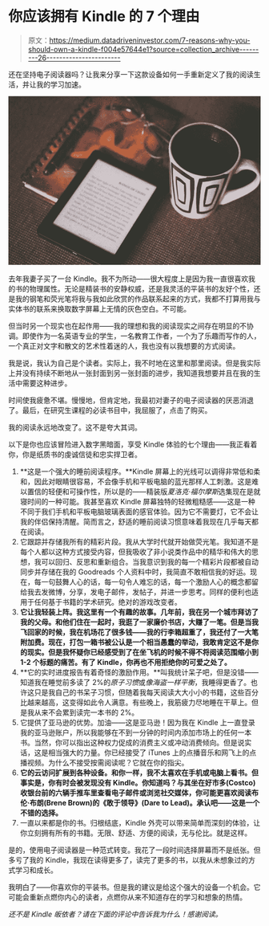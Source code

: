 # 你应该拥有 Kindle 的 7 个理由

> 原文：<https://medium.datadriveninvestor.com/7-reasons-why-you-should-own-a-kindle-f004e57644e1?source=collection_archive---------26----------------------->

还在坚持电子阅读器吗？让我来分享一下这款设备如何一手重新定义了我的阅读生活，并让我的学习加速。

![](img/5447c6a64e10f5b23f9358ddddd1803f.png)

去年我妻子买了一台 Kindle。我不为所动——很大程度上是因为我一直很喜欢我的书的物理属性。无论是精装书的安静权威，还是我灵活的平装书的友好个性，还是我的钢笔和荧光笔将我与我如此欣赏的作品联系起来的方式，我都不打算用我与实体书的联系来换取数字屏幕上无情的灰色空白。不可能。

但当时另一个现实也在起作用——我的理想和我的阅读现实之间存在明显的不协调。即使作为一名英语专业的学生，一名教育工作者，一个为了乐趣而写作的人，一个真正对文字和散文的艺术性着迷的人，我也没有以我想要的方式阅读。

我是说，我认为自己是个读者。实际上，我不时地在这里和那里阅读。但是我实际上并没有持续不断地从一张封面到另一张封面的进步，我知道我想要并且在我的生活中需要这种进步。

时间使我疲惫不堪。慢慢地，但肯定地，我最初对妻子的电子阅读器的厌恶消退了。最后，在研究生课程的必读书目中，我屈服了，点击了购买。

我的阅读永远地改变了。这不是夸大其词。

以下是你也应该冒险进入数字黑暗面，享受 Kindle 体验的七个理由——我正看着你，你是纸质书的虔诚信徒和忠实捍卫者。

1.  **这是一个强大的睡前阅读程序。**Kindle 屏幕上的光线可以调得非常低和柔和，因此对眼睛很容易，不会像手机和平板电脑的蓝光那样人工刺激。这是难以置信的轻便和可操作性，所以是的——精装版*夏洛克·福尔摩斯*选集现在是就寝时间的一种可能。我甚至喜欢 Kindle 屏幕独特的轻微粗糙感——这是一种不同于我们手机和平板电脑玻璃表面的感官体验。因为它不需要灯，它不会让我的伴侣保持清醒。简而言之，舒适的睡前阅读习惯意味着我现在几乎每天都在阅读。
2.  它跟踪并存储我所有的精彩片段。我从大学时代就开始做荧光笔。我知道不是每个人都以这种方式接受内容，但我吸收了非小说类作品中的精华和伟大的思想，我可以回归、反思和重新组合。当我意识到我的每一个精彩片段都被自动同步并存储在我的 Goodreads 个人资料中时，我简直不敢相信我的好运。现在，每一句鼓舞人心的话，每一句令人难忘的话，每一个激励人心的概念都留给我去发微博，分享，发电子邮件，发帖子，并进一步思考。同样的便利也适用于任何基于书籍的学术研究。绝对的游戏改变者。
3.  **它让我轻装上阵。我这里有一个有趣的故事。几年前，我在另一个城市拜访了我的父母。和他们住在一起时，我逛了一家廉价书店，大赚了一笔。但是当我飞回家的时候，我在机场花了很多钱——我的行李箱超重了，我还付了一大笔附加费。现在，打包一箱书被公认是一个相当愚蠢的举动，我敢肯定这不是你的现实。但是我怀疑你已经感受到了在坐飞机的时候不得不将阅读范围缩小到 1-2 个标题的痛苦。有了 Kindle，你再也不用拒绝你的可爱之处了。**
4.  **它的实时进度报告有着奇怪的激励作用。**叫我统计呆子吧，但是没错——知道我在睡觉前多读了 2%的*原子习惯*或*像海盗一样平衡*，我睡得更香了。也许这只是我自己的书呆子习惯，但随着我每天阅读大大小小的书籍，这些百分比越来越高，这变得如此令人满意。有些晚上，我筋疲力尽地睡在干草上。但是我从来不会累到读完一本书的 2%。
5.  它提供了亚马逊的优势。加油——这是亚马逊！因为我在 Kindle 上一直登录我的亚马逊账户，所以我能够在不到一分钟的时间内添加市场上的任何一本书。当然，你可以指出这种权力促成的消费主义或冲动消费倾向。但是说实话，这是相当强大的力量。你已经接受了 iTunes 上的点播音乐和网飞上的点播视频。为什么不接受按需阅读呢？它就在你的指尖。
6.  **它的云访问扩展到各种设备。和你一样，我不太喜欢在手机或电脑上看书。但事实是，你有时会被发现没有 Kindle。你知道吗？与其坐在好市多(Costco)收银台前的六辆手推车里查看电子邮件或浏览社交媒体，你可能更喜欢阅读布伦·布朗(Brene Brown)的《敢于领导》(Dare to Lead)。承认吧——这是一个不错的选择。**
7.  一直以来都是你的书。归根结底，Kindle 外壳可以带来简单而深刻的体验，让你立刻拥有所有的书籍。无限、舒适、方便的阅读，无与伦比。就是这样。

是的，使用电子阅读器是一种范式转变。我花了一段时间选择屏幕而不是纸张。但多亏了我的 Kindle，我现在读得更多了，读完了更多的书，以我从未想象过的方式学习和成长。

我明白了——你喜欢你的平装书。但是我的建议是给这个强大的设备一个机会。它可能会重新点燃你内心的读者，点燃你从来不知道存在的学习和想象的热情。

*还不是 Kindle 皈依者？请在下面的评论中告诉我为什么！感谢阅读。*
